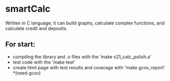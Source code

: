# smartCalc
Written in C language; it can build graphs, calculate complex functions, and calculate credit and deposits.

## For start:
- compiling the library and .o files with the 'make s21_calc_polish.a'
- test code with the 'make test'
- create html page with test results and coverage with 'make gcov_report' *(need gcov)
